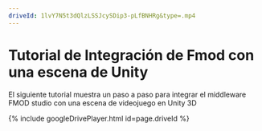 ```yaml
---
driveId: 1lvY7N5t3dQlzLSSJcySDip3-pLfBNHRg&type=.mp4
---      
```



# Tutorial de Integración de Fmod con una escena de Unity

El siguiente tutorial muestra un paso a paso para integrar el middleware FMOD studio con una escena de videojuego en Unity 3D

{% include googleDrivePlayer.html id=page.driveId %}



